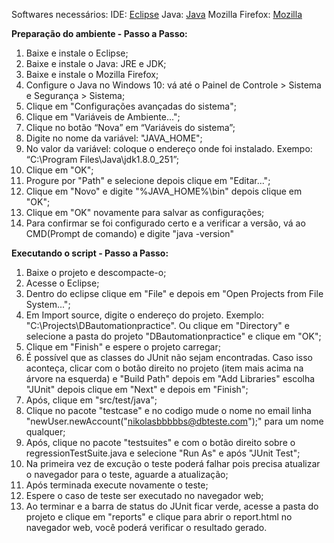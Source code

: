 ﻿﻿Softwares necessários:
IDE: [Eclipse](http://www.eclipse.org/)
Java: [Java](http://www.oracle.com/technetwork/pt/java/index.html)
Mozilla Firefox: [Mozilla](https://www.mozilla.org/pt-BR/firefox/new/)

**Preparação do ambiente - Passo a Passo:**
 1. Baixe e instale o Eclipse;
 2. Baixe e instale o Java: JRE e JDK;
 3. Baixe e instale o Mozilla Firefox;
 4. Configure o Java no Windows 10: vá até o Painel de Controle > Sistema e Segurança > Sistema;
 5. Clique em "Configurações avançadas do sistema";
 6. Clique em "Variáveis de Ambiente...";
 7. Clique no botão “Nova” em “Variáveis do sistema”;
 8. Digite no nome da variável: "JAVA_HOME";
 9. No valor da variável: coloque o endereço onde foi instalado. Exempo: “C:\Program Files\Java\jdk1.8.0_251”;
 10. Clique em "OK";
 11. Progure por "Path" e selecione depois clique em "Editar...";
 12. Clique em "Novo" e digite "%JAVA_HOME%\bin" depois clique em "OK";
 13. Clique em "OK" novamente para salvar as configurações;
 14. Para confirmar se foi configurado certo e a verificar a versão, vá ao CMD(Prompt de comando) e digite "java -version"

**Executando o script - Passo a Passo:**
 1. Baixe o projeto e descompacte-o;
 2. Acesse o Eclipse;
 3. Dentro do eclipse clique em "File" e depois em "Open Projects from File System...";
 4. Em Import source, digite o endereço do projeto. Exemplo: "C:\Projects\DBautomationpractice". Ou clique em "Directory" e selecione a pasta do projeto "DBautomationpractice" e clique em "OK";
 5. Clique em "Finish" e espere o projeto carregar;
 6. É possível que as classes do JUnit não sejam encontradas. Caso isso aconteça, clicar com o botão direito no projeto (item mais acima na árvore na esquerda) e "Build Path" depois em "Add Libraries" escolha "JUnit" depois clique em "Next" e depois em "Finish";
 7. Após, clique em "src/test/java";
 8. Clique no pacote "testcase" e no codigo mude o nome no email linha "newUser.newAccount("nikolasbbbbbs@dbteste.com");" para um nome qualquer;
 9. Após, clique no pacote "testsuites" e com o botão direito sobre o regressionTestSuite.java e selecione "Run As" e após "JUnit Test";
 10. Na primeira vez de excução o teste poderá falhar pois precisa atualizar o navegador para o teste, aguarde a atualização;
 11. Após terminada execute novamente o teste;
 12. Espere o caso de teste ser executado no navegador web;
 13. Ao terminar e a barra de status do JUnit ficar verde, acesse a pasta do projeto e clique em "reports" e clique para abrir o report.html no navegador web, você poderá verificar o resultado gerado.
 
